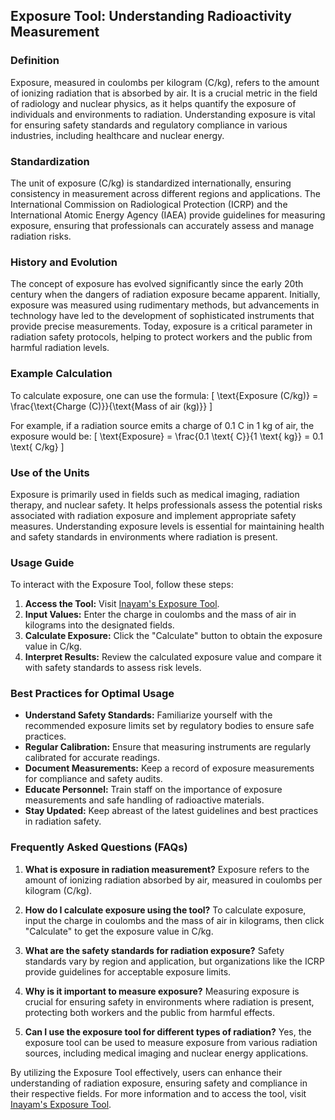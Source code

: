 ## Exposure Tool: Understanding Radioactivity Measurement

### Definition
Exposure, measured in coulombs per kilogram (C/kg), refers to the amount of ionizing radiation that is absorbed by air. It is a crucial metric in the field of radiology and nuclear physics, as it helps quantify the exposure of individuals and environments to radiation. Understanding exposure is vital for ensuring safety standards and regulatory compliance in various industries, including healthcare and nuclear energy.

### Standardization
The unit of exposure (C/kg) is standardized internationally, ensuring consistency in measurement across different regions and applications. The International Commission on Radiological Protection (ICRP) and the International Atomic Energy Agency (IAEA) provide guidelines for measuring exposure, ensuring that professionals can accurately assess and manage radiation risks.

### History and Evolution
The concept of exposure has evolved significantly since the early 20th century when the dangers of radiation exposure became apparent. Initially, exposure was measured using rudimentary methods, but advancements in technology have led to the development of sophisticated instruments that provide precise measurements. Today, exposure is a critical parameter in radiation safety protocols, helping to protect workers and the public from harmful radiation levels.

### Example Calculation
To calculate exposure, one can use the formula:
\[ \text{Exposure (C/kg)} = \frac{\text{Charge (C)}}{\text{Mass of air (kg)}} \]

For example, if a radiation source emits a charge of 0.1 C in 1 kg of air, the exposure would be:
\[ \text{Exposure} = \frac{0.1 \text{ C}}{1 \text{ kg}} = 0.1 \text{ C/kg} \]

### Use of the Units
Exposure is primarily used in fields such as medical imaging, radiation therapy, and nuclear safety. It helps professionals assess the potential risks associated with radiation exposure and implement appropriate safety measures. Understanding exposure levels is essential for maintaining health and safety standards in environments where radiation is present.

### Usage Guide
To interact with the Exposure Tool, follow these steps:
1. **Access the Tool:** Visit [Inayam's Exposure Tool](https://www.inayam.co/unit-converter/radioactivity).
2. **Input Values:** Enter the charge in coulombs and the mass of air in kilograms into the designated fields.
3. **Calculate Exposure:** Click the "Calculate" button to obtain the exposure value in C/kg.
4. **Interpret Results:** Review the calculated exposure value and compare it with safety standards to assess risk levels.

### Best Practices for Optimal Usage
- **Understand Safety Standards:** Familiarize yourself with the recommended exposure limits set by regulatory bodies to ensure safe practices.
- **Regular Calibration:** Ensure that measuring instruments are regularly calibrated for accurate readings.
- **Document Measurements:** Keep a record of exposure measurements for compliance and safety audits.
- **Educate Personnel:** Train staff on the importance of exposure measurements and safe handling of radioactive materials.
- **Stay Updated:** Keep abreast of the latest guidelines and best practices in radiation safety.

### Frequently Asked Questions (FAQs)

1. **What is exposure in radiation measurement?**
   Exposure refers to the amount of ionizing radiation absorbed by air, measured in coulombs per kilogram (C/kg).

2. **How do I calculate exposure using the tool?**
   To calculate exposure, input the charge in coulombs and the mass of air in kilograms, then click "Calculate" to get the exposure value in C/kg.

3. **What are the safety standards for radiation exposure?**
   Safety standards vary by region and application, but organizations like the ICRP provide guidelines for acceptable exposure limits.

4. **Why is it important to measure exposure?**
   Measuring exposure is crucial for ensuring safety in environments where radiation is present, protecting both workers and the public from harmful effects.

5. **Can I use the exposure tool for different types of radiation?**
   Yes, the exposure tool can be used to measure exposure from various radiation sources, including medical imaging and nuclear energy applications.

By utilizing the Exposure Tool effectively, users can enhance their understanding of radiation exposure, ensuring safety and compliance in their respective fields. For more information and to access the tool, visit [Inayam's Exposure Tool](https://www.inayam.co/unit-converter/radioactivity).